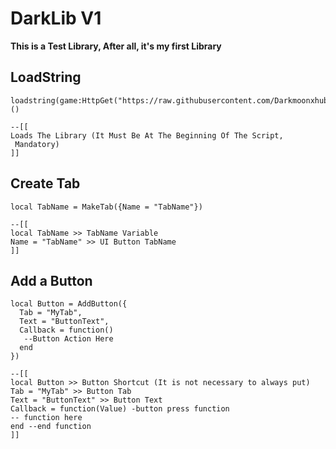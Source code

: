 # DarkLib V1
**__This is a Test Library, After all, it's my first Library__**

## LoadString
```luau
loadstring(game:HttpGet("https://raw.githubusercontent.com/Darkmoonxhubscript/DarkLibV1/refs/heads/main/Source.luau"))()
```
```luau
--[[
Loads The Library (It Must Be At The Beginning Of The Script,
 Mandatory)
]]
```

## Create Tab
```luau
local TabName = MakeTab({Name = "TabName"})
```
```luau
--[[
local TabName >> TabName Variable
Name = "TabName" >> UI Button TabName
]]
```
## Add a Button
```luau
local Button = AddButton({
  Tab = "MyTab",
  Text = "ButtonText",
  Callback = function()
   --Button Action Here
  end
})
```
```
--[[
local Button >> Button Shortcut (It is not necessary to always put)
Tab = "MyTab" >> Button Tab
Text = "ButtonText" >> Button Text
Callback = function(Value) -button press function
-- function here
end --end function
]]
```
